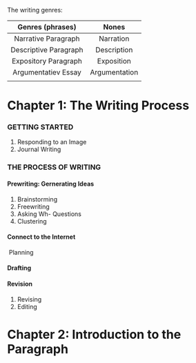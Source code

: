 The writing genres: 

|   Genres (phrases)    |     Nones     |
| :-------------------: | :-----------: |
|  Narrative Paragraph  |   Narration   |
| Descriptive Paragraph |  Description  |
| Expository Paragraph  |  Exposition   |
|  Argumentatiev Essay  | Argumentation |
|                       |               |

# Chapter 1: The Writing Process

### GETTING STARTED	

1.  Responding to an Image
2.  Journal Writing

### THE PROCESS OF WRITING

#### 	Prewriting: Gernerating Ideas

1.  Brainstorming 
2.  Freewriting
3.  Asking Wh- Questions
4.  Clustering

#### 	Connect to the Internet

​		Planning

#### 	Drafting

#### 	Revision

1.  Revising
2.  Editing

# Chapter 2: Introduction to the Paragraph

